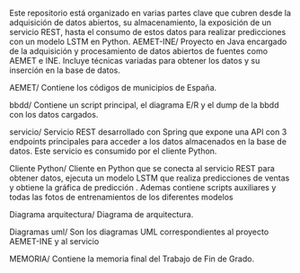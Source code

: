 Este repositorio está organizado en varias partes clave que cubren desde la adquisición de datos abiertos, su almacenamiento, la exposición de un servicio REST, hasta el consumo de estos datos para realizar predicciones con un modelo LSTM en Python.
AEMET-INE/
Proyecto en Java encargado de la adquisición y procesamiento de datos abiertos de fuentes como AEMET e INE. Incluye técnicas variadas para obtener los datos y su inserción en la base de datos.

AEMET/
Contiene los códigos de municipios de España.

bbdd/
Contiene un script principal, el diagrama E/R y el dump de la bbdd con los datos cargados.

servicio/
Servicio REST desarrollado con Spring que expone una API con 3 endpoints principales para acceder a los datos almacenados en la base de datos. Este servicio es consumido por el cliente Python.

Cliente Python/
Cliente en Python que se conecta al servicio REST para obtener datos, ejecuta un modelo LSTM que realiza predicciones de ventas y obtiene la gráfica de predicción . Ademas contiene scripts auxiliares
y todas las fotos de entrenamientos de los diferentes modelos

Diagrama arquitectura/
Diagrama de arquitectura.

Diagramas uml/
Son los diagramas UML correspondientes al proyecto AEMET-INE y al servicio

MEMORIA/
Contiene la memoria final del Trabajo de Fin de Grado.
